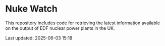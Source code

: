 # Nuke Watch

This repository includes code for retrieving the latest information available on the output of EDF nuclear power plants in the UK.

Last updated: 2025-06-03 15:18